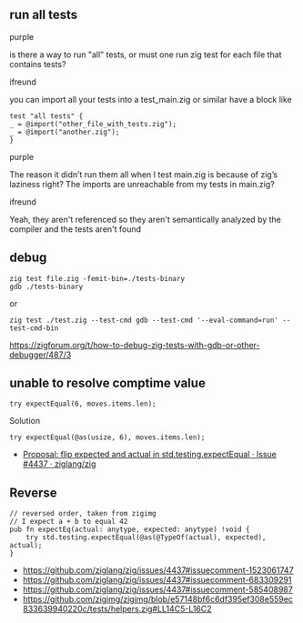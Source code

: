 ## run all tests

purple

is there a way to run "all" tests, or must one run zig test for each file that contains tests?

ifreund

you can import all your tests into a test_main.zig or similar
have a block like

```zig
test "all tests" {
_ = @import("other_file_with_tests.zig");
_ = @import("another.zig");
}
```

purple

The reason it didn’t run them all when I test main.zig is because of zig’s laziness right? The imports are unreachable from my tests in main.zig?

ifreund

Yeah, they aren't referenced so they aren't semantically analyzed by the compiler and the tests aren't found

## debug

```
zig test file.zig -femit-bin=./tests-binary
gdb ./tests-binary
```

or

```
zig test ./test.zig --test-cmd gdb --test-cmd '--eval-command=run' --test-cmd-bin
```

https://zigforum.org/t/how-to-debug-zig-tests-with-gdb-or-other-debugger/487/3

## unable to resolve comptime value

```zig
try expectEqual(6, moves.items.len);
```

Solution

```zig
try expectEqual(@as(usize, 6), moves.items.len);
```

- [Proposal: flip expected and actual in std.testing.expectEqual · Issue #4437 · ziglang/zig](https://github.com/ziglang/zig/issues/4437#issuecomment-1439385595)

## Reverse

```zig
// reversed order, taken from zigimg
// I expect a + b to equal 42
pub fn expectEq(actual: anytype, expected: anytype) !void {
    try std.testing.expectEqual(@as(@TypeOf(actual), expected), actual);
}
```

- https://github.com/ziglang/zig/issues/4437#issuecomment-1523061747
- https://github.com/ziglang/zig/issues/4437#issuecomment-683309291
- https://github.com/ziglang/zig/issues/4437#issuecomment-585408987
- https://github.com/zigimg/zigimg/blob/e57148bf6c6df395ef308e559ec833639940220c/tests/helpers.zig#LL14C5-L16C2
